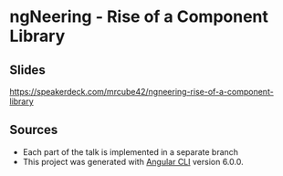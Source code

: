 # ngNeering - Rise of a Component Library

## Slides
https://speakerdeck.com/mrcube42/ngneering-rise-of-a-component-library

## Sources
- Each part of the talk is implemented in a separate branch
- This project was generated with [Angular CLI](https://github.com/angular/angular-cli) version 6.0.0.
